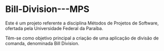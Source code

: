 # Bill-Division---MPS
Este é um projeto referente a disciplina Métodos de Projetos de Software, ofertada pela Universidade Federal da Paraíba.

Têm-se como objetivo principal a criação de uma aplicação de divisão de comanda, denominada Bill Division.
